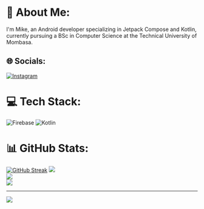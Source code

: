 # 💫 About Me:
I'm Mike, an Android developer specializing in Jetpack Compose and Kotlin, currently pursuing a BSc in Computer Science at the Technical University of Mombasa.


## 🌐 Socials:
[![Instagram](https://img.shields.io/badge/Instagram-%23E4405F.svg?logo=Instagram&logoColor=white)](https://instagram.com/mikesplore) 

# 💻 Tech Stack:
![Firebase](https://img.shields.io/badge/firebase-a08021?style=for-the-badge&logo=firebase&logoColor=ffcd34) ![Kotlin](https://img.shields.io/badge/kotlin-%237F52FF.svg?style=for-the-badge&logo=kotlin&logoColor=white)
# 📊 GitHub Stats:
[![GitHub Streak](https://github-readme-streak-stats.herokuapp.com?user=mikesplore)](https://git.io/streak-stats)
![](https://github-readme-stats.vercel.app/api?username=mikesplore&theme=dark&hide_border=false&include_all_commits=false&count_private=false)<br/>
![](https://github-readme-streak-stats.herokuapp.com/?user=mikesplore&theme=dark&hide_border=false)<br/>
![](https://github-readme-stats.vercel.app/api/top-langs/?username=mikesplore&theme=dark&hide_border=false&include_all_commits=false&count_private=false&layout=compact)

---
[![](https://visitcount.itsvg.in/api?id=mikesplore&icon=0&color=0)](https://visitcount.itsvg.in)

<!-- Proudly created with GPRM ( https://gprm.itsvg.in ) -->
